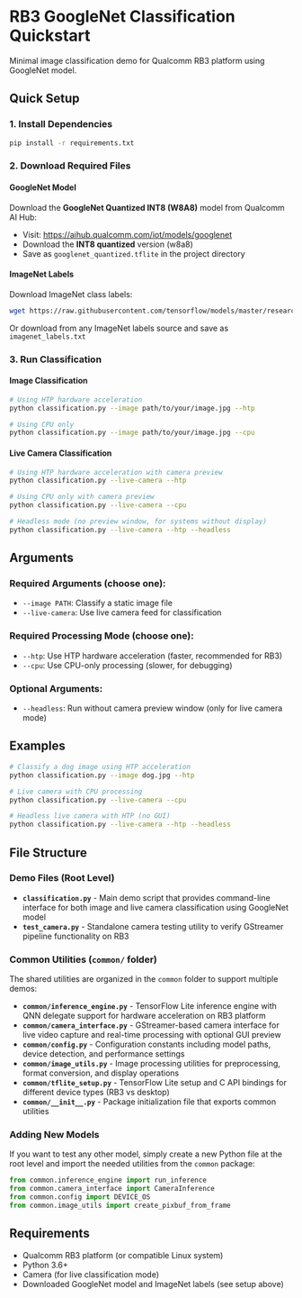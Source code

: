 # RB3 GoogleNet Classification Quickstart

Minimal image classification demo for Qualcomm RB3 platform using GoogleNet model.

## Quick Setup

### 1. Install Dependencies
```bash
pip install -r requirements.txt
```

### 2. Download Required Files

#### GoogleNet Model
Download the **GoogleNet Quantized INT8 (W8A8)** model from Qualcomm AI Hub:
- Visit: https://aihub.qualcomm.com/iot/models/googlenet
- Download the **INT8 quantized** version (w8a8)
- Save as `googlenet_quantized.tflite` in the project directory

#### ImageNet Labels
Download ImageNet class labels:
```bash
wget https://raw.githubusercontent.com/tensorflow/models/master/research/slim/datasets/imagenet_2012_challenge_label_map_proto.pbtxt -O imagenet_labels.txt
```
Or download from any ImageNet labels source and save as `imagenet_labels.txt`

### 3. Run Classification

#### Image Classification
```bash
# Using HTP hardware acceleration
python classification.py --image path/to/your/image.jpg --htp

# Using CPU only
python classification.py --image path/to/your/image.jpg --cpu
```

#### Live Camera Classification
```bash
# Using HTP hardware acceleration with camera preview
python classification.py --live-camera --htp

# Using CPU only with camera preview
python classification.py --live-camera --cpu

# Headless mode (no preview window, for systems without display)
python classification.py --live-camera --htp --headless
```

## Arguments

### Required Arguments (choose one):
- `--image PATH`: Classify a static image file
- `--live-camera`: Use live camera feed for classification

### Required Processing Mode (choose one):
- `--htp`: Use HTP hardware acceleration (faster, recommended for RB3)
- `--cpu`: Use CPU-only processing (slower, for debugging)

### Optional Arguments:
- `--headless`: Run without camera preview window (only for live camera mode)

## Examples

```bash
# Classify a dog image using HTP acceleration
python classification.py --image dog.jpg --htp

# Live camera with CPU processing
python classification.py --live-camera --cpu

# Headless live camera with HTP (no GUI)
python classification.py --live-camera --htp --headless
```

## File Structure

### Demo Files (Root Level)

- **`classification.py`** - Main demo script that provides command-line interface for both image and live camera classification using GoogleNet model
- **`test_camera.py`** - Standalone camera testing utility to verify GStreamer pipeline functionality on RB3

### Common Utilities (`common/` folder)

The shared utilities are organized in the `common` folder to support multiple demos:

- **`common/inference_engine.py`** - TensorFlow Lite inference engine with QNN delegate support for hardware acceleration on RB3 platform
- **`common/camera_interface.py`** - GStreamer-based camera interface for live video capture and real-time processing with optional GUI preview
- **`common/config.py`** - Configuration constants including model paths, device detection, and performance settings
- **`common/image_utils.py`** - Image processing utilities for preprocessing, format conversion, and display operations
- **`common/tflite_setup.py`** - TensorFlow Lite setup and C API bindings for different device types (RB3 vs desktop)
- **`common/__init__.py`** - Package initialization file that exports common utilities

### Adding New Models

If you want to test any other model, simply create a new Python file at the root level and import the needed utilities from the `common` package:

```python
from common.inference_engine import run_inference
from common.camera_interface import CameraInference
from common.config import DEVICE_OS
from common.image_utils import create_pixbuf_from_frame
```

## Requirements

- Qualcomm RB3 platform (or compatible Linux system)
- Python 3.6+
- Camera (for live classification mode)
- Downloaded GoogleNet model and ImageNet labels (see setup above)
